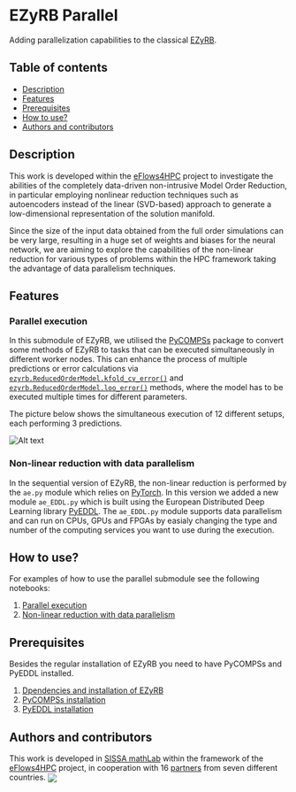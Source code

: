 ﻿
# EZyRB Parallel 
Adding parallelization capabilities to the classical [EZyRB](https://github.com/mathLab/EZyRB).

## Table of contents
* [Description](#description)
* [Features](#features)
* [Prerequisites](#prerequisites)
* [How to use?](#how-to-use)
* [Authors and contributors](#authors-and-contributors)

## Description

This work is developed within the [eFlows4HPC](https://eflows4hpc.eu/) project to investigate the abilities of the completely data-driven non-intrusive Model Order Reduction, in particular employing nonlinear reduction techniques such as autoencoders instead of the linear (SVD-based) approach to generate a low-dimensional representation of the solution manifold. 

Since the size of the input data obtained from the full order simulations can be very large, resulting in a huge set of weights and biases for the neural network, we are aiming to explore the capabilities of the non-linear reduction for various types of problems within the HPC framework taking the advantage of data parallelism techniques.

## Features
### Parallel execution
In this submodule of EZyRB, we utilised the   [PyCOMPSs](https://compss-doc.readthedocs.io/en/stable/index.html)  package to convert some methods of EZyRB to tasks that can be executed simultaneously in different worker nodes.  This can enhance the process of multiple predictions or error calculations via [`ezyrb.ReducedOrderModel.kfold_cv_error()`](https://mathlab.github.io/EZyRB/reducedordermodel.html#) and [`ezyrb.ReducedOrderModel.loo_error()`](https://mathlab.github.io/EZyRB/reducedordermodel.html#) methods, where the model has to be executed multiple times for different parameters. 

The picture below shows the simultaneous execution of 12 different setups, each performing 3 predictions.

![Alt text](https://github.com/karimyehia92/EZyRB/blob/parallel_ezyrb/ezyrb/parallel/examples/pictures/All1.png?raw=true "Simultaneous execution of 12 different setups, each performing 3 predictions")

### Non-linear reduction with data parallelism
In the sequential version of EZyRB, the non-linear reduction is performed by the `ae.py` module  which relies on [PyTorch](https://pytorch.org/). In this version we added a new module `ae_EDDL.py` which is built using the European Distributed Deep Learning library [PyEDDL](https://github.com/deephealthproject/pyeddl).  The `ae_EDDL.py` module supports data parallelism and can run on CPUs, GPUs and FPGAs by easialy changing the type and number of the computing services you want to use during the execution.

## How to use?
For examples of how to use the parallel submodule see the following notebooks:
1. [Parallel execution](https://github.com/karimyehia92/EZyRB/blob/parallel_ezyrb/ezyrb/parallel/examples/parallel_execution.ipynb)
2. [Non-linear reduction with data parallelism](https://github.com/karimyehia92/EZyRB/blob/parallel_ezyrb/ezyrb/parallel/examples/autoencoder_with_data_parallelism.ipynb)

## Prerequisites
Besides the regular installation of EZyRB you need to have PyCOMPSs and PyEDDL installed.
1. [Dpendencies and installation of EZyRB](https://github.com/mathLab/EZyRB#dependencies-and-installation)
2. [PyCOMPSs installation](https://compss-doc.readthedocs.io/en/stable/Sections/01_Installation/03_Pip.html)
3. [PyEDDL installation](https://deephealthproject.github.io/pyeddl/installation.html)


## Authors and contributors

This work is developed in [SISSA mathLab](https://mathlab.sissa.it/) within the framework of the [eFlows4HPC](https://eflows4hpc.eu/) project, in cooperation with 16 [partners](https://eflows4hpc.eu/partners/) from seven different countries.
<img src="./pictures/logos.png" align="center">
